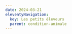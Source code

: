 ```yaml
---
date: 2024-03-21
eleventyNavigation:
  key: Les petits éleveurs
  parent: condition-animale
---
```



